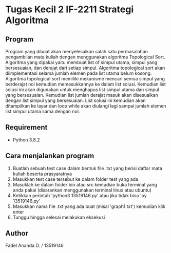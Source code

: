 # Tugas Kecil 2 IF-2211 Strategi Algoritma

## Program
Program yang dibuat akan menyelesaikan salah satu permasalahan pengambilan mata kuliah dengan menggunakan algoritma Topological Sort. Algoritma yang dipakai yaitu membuat list of simpul utama, simpul yang bersesuaian, dan derajat dari setiap simpul. Algoritma topological sort akan diimplementasi selama jumlah elemen pada list utama belum kosong. Algoritma topological sort memiliki mekanisme mencari semua simpul yang berderajat nol kemudian memasukkannya ke dalam list solusi. Kemudian list solusi ini akan digunakan untuk menghapus list simpul utama dan simpul yang bersesuaian. Kemudian list jumlah derajat masuk akan disesuaikan dengan list simpul yang bersesuaian. List solusi ini kemudian akan ditampilkan ke layar dan loop while akan diulangi lagi sampai jumlah elemen list simpul utama sama dengan nol.

## Requirement
- Python 3.8.2

## Cara menjalankan program
1. Buatlah sebuah test case dalam bentuk file .txt yang berisi daftar mata kuliah beserta prasyaratnya
2. Masukkan test case tersebut ke dalam folder test yang ada
3. Masuklah ke dalam folder bin atau src kemudian buka terminal yang anda pakai (disarankan menggunakan terminal linux atau ubuntu)
4. Ketikkan perintah 'python3 13519146.py' atau jika tidak bisa 'py 13519146.py'
5. Masukkan nama file .txt yang ada buat (misal 'graph1.txt') kemudian klik enter
6. Tunggu hingga selesai melakukan eksekusi

## Author
Fadel Ananda D. / 13519146